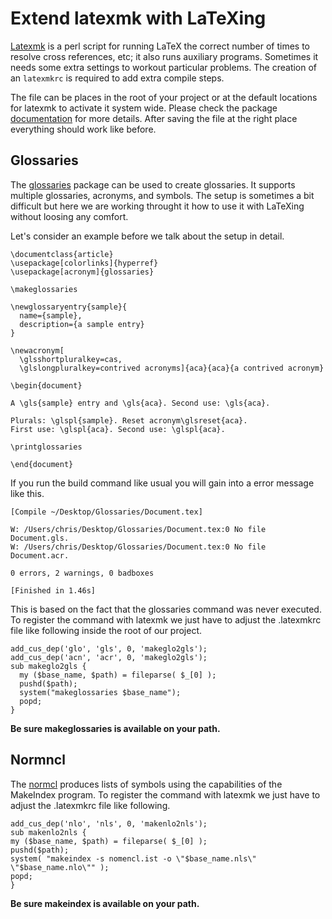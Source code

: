 # Extend latexmk with LaTeXing

[Latexmk][latexmk] is a perl script for running LaTeX the correct number of times to resolve cross references, etc; it also runs auxiliary programs. Sometimes it needs some extra settings to workout particular problems. The creation of an `latexmkrc` is required to add extra compile steps.

The file can be places in the root of your project or at the default locations for latexmk to activate it system wide. Please check the package [documentation][latexmk] for more details. After saving the file at the right place everything should work like before.


## Glossaries

The [glossaries][glossaries] package can be used to create glossaries. It supports multiple glossaries, acronyms, and symbols. The setup is sometimes a bit difficult but here we are working throught it how to use it with LaTeXing without loosing any comfort.

Let's consider an example before we talk about the setup in detail.

    \documentclass{article}
    \usepackage[colorlinks]{hyperref}
    \usepackage[acronym]{glossaries}

    \makeglossaries

    \newglossaryentry{sample}{
      name={sample},
      description={a sample entry}
    }

    \newacronym[
      \glsshortpluralkey=cas,
      \glslongpluralkey=contrived acronyms]{aca}{aca}{a contrived acronym}

    \begin{document}

    A \gls{sample} entry and \gls{aca}. Second use: \gls{aca}.

    Plurals: \glspl{sample}. Reset acronym\glsreset{aca}.
    First use: \glspl{aca}. Second use: \glspl{aca}.

    \printglossaries

    \end{document}

If you run the build command like usual you will gain into a error message like this.

    [Compile ~/Desktop/Glossaries/Document.tex]

    W: /Users/chris/Desktop/Glossaries/Document.tex:0 No file Document.gls.
    W: /Users/chris/Desktop/Glossaries/Document.tex:0 No file Document.acr.

    0 errors, 2 warnings, 0 badboxes

    [Finished in 1.46s]

This is based on the fact that the glossaries command was never executed. To register the command with latexmk we just have to adjust the .latexmkrc file like following inside the root of our project.

    add_cus_dep('glo', 'gls', 0, 'makeglo2gls');
    add_cus_dep('acn', 'acr', 0, 'makeglo2gls');
    sub makeglo2gls {
      my ($base_name, $path) = fileparse( $_[0] );
      pushd($path);
      system("makeglossaries $base_name");
      popd;
    }

**Be sure makeglossaries is available on your path.**

## Normncl

The [normcl][nomencl] produces lists of symbols using the capabilities of the MakeIndex program. To register the command with latexmk we just have to adjust the .latexmkrc file like following.

    add_cus_dep('nlo', 'nls', 0, 'makenlo2nls');
    sub makenlo2nls {
    my ($base_name, $path) = fileparse( $_[0] );
    pushd($path);
    system( "makeindex -s nomencl.ist -o \"$base_name.nls\" \"$base_name.nlo\"" );
    popd;
    }

**Be sure makeindex is available on your path.**

[latexmk]: http://www.ctan.org/pkg/latexmk
[glossaries]: http://www.ctan.org/pkg/glossaries
[nomencl]: http://www.ctan.org/pkg/nomencl